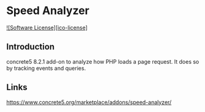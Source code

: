 # Speed Analyzer

[![Software License][ico-license]](LICENSE.txt)


## Introduction
concrete5 8.2.1 add-on to analyze how PHP loads a page request. It does so by tracking events and queries.

## Links
https://www.concrete5.org/marketplace/addons/speed-analyzer/
